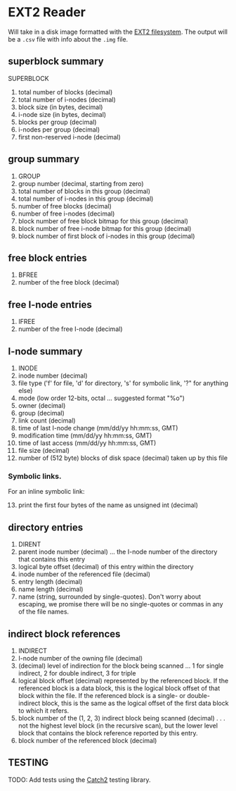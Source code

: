 # EXT2 Reader

Will take in a disk image formatted with the [EXT2 filesystem](https://en.wikipedia.org/wiki/Ext2).
The output will be a `.csv` file with info about the `.img` file.

## superblock summary
SUPERBLOCK
1) total number of blocks (decimal)
1) total number of i-nodes (decimal)
1) block size (in bytes, decimal)
1) i-node size (in bytes, decimal)
1) blocks per group (decimal)
1) i-nodes per group (decimal)
1) first non-reserved i-node (decimal)

## group summary

1) GROUP
1) group number (decimal, starting from zero)
1) total number of blocks in this group (decimal)
1) total number of i-nodes in this group (decimal)
1) number of free blocks (decimal)
1) number of free i-nodes (decimal)
1) block number of free block bitmap for this group (decimal)
1) block number of free i-node bitmap for this group (decimal)
1) block number of first block of i-nodes in this group (decimal)

## free block entries

1) BFREE
1) number of the free block (decimal)

## free I-node entries

1) IFREE
1) number of the free I-node (decimal)

## I-node summary

1) INODE
1) inode number (decimal)
1) file type ('f' for file, 'd' for directory, 's' for symbolic link, '?" for anything else)
1) mode (low order 12-bits, octal ... suggested format "%o")
1) owner (decimal)
1) group (decimal)
1) link count (decimal)
1) time of last I-node change (mm/dd/yy hh:mm:ss, GMT)
1) modification time (mm/dd/yy hh:mm:ss, GMT)
1) time of last access (mm/dd/yy hh:mm:ss, GMT)
1) file size (decimal)
1) number of (512 byte) blocks of disk space (decimal) taken up by this file

### Symbolic links. 

For an inline symbolic link:

13)  print the first four bytes of the name as unsigned int (decimal)


## directory entries

1) DIRENT
1) parent inode number (decimal) ... the I-node number of the directory that contains this entry
1) logical byte offset (decimal) of this entry within the directory
1) inode number of the referenced file (decimal)
1) entry length (decimal)
1) name length (decimal)
1) name (string, surrounded by single-quotes). Don't worry about escaping, we promise there will be no single-quotes or commas in any of the file names.

## indirect block references

1) INDIRECT
1) I-node number of the owning file (decimal)
1) (decimal) level of indirection for the block being scanned ... 1 for single indirect, 2 for double indirect, 3 for triple
1) logical block offset (decimal) represented by the referenced block. If the referenced block is a data block, this is the logical block offset of that block within the file. If the referenced block is a single- or double-indirect block, this is the same as the logical offset of the first data block to which it refers.
1) block number of the (1, 2, 3) indirect block being scanned (decimal) . . . not the highest level block (in the recursive scan), but the lower level block that contains the block reference reported by this entry.
1) block number of the referenced block (decimal)

## TESTING
TODO: Add tests using the [Catch2](https://github.com/catchorg/Catch2/blob/devel/docs/tutorial.md#top)
testing library.